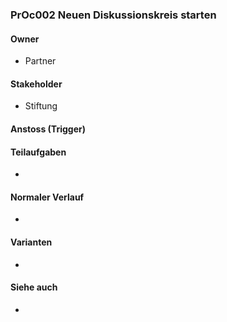 
### PrOc002 Neuen Diskussionskreis starten


#### Owner
 * Partner


#### Stakeholder
 * Stiftung


#### Anstoss (Trigger)

#### Teilaufgaben
*


#### Normaler Verlauf
 * 


#### Varianten
 * 


#### Siehe auch
*
